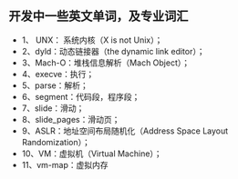 ## 开发中一些英文单词，及专业词汇

* 1、 UNX： 系统内核（X is not Unix）；
* 2、dyld：动态链接器（the dynamic link editor）；
* 3、Mach-O：堆栈信息解析（Mach Object）；
* 4、execve：执行；
* 5、parse：解析；
* 6、segment：代码段，程序段；
* 7、slide：滑动；
* 8、slide_pages：滑动页；
* 9、ASLR：地址空间布局随机化（Address Space Layout Randomization）；
* 10、VM：虚拟机（Virtual Machine）；
* 11、vm-map：虚拟内存

